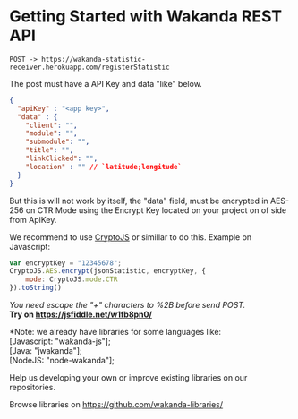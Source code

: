 # Getting Started with Wakanda REST API

```POST -> https://wakanda-statistic-receiver.herokuapp.com/registerStatistic```<br>

The post must have a API Key and data "like" below.

```json
{
  "apiKey" : "<app key>",
  "data" : {
    "client": "",
    "module": "",
    "submodule": "",
    "title": "",
    "linkClicked": "",
    "location" : "" // `latitude;longitude`
  }
}
```
But this is will not work by itself, the "data" field, must be encrypted in AES-256 on CTR Mode using the Encrypt Key located on your project on of side from ApiKey.

We recommend to use <a href="https://code.google.com/archive/p/crypto-js"> CryptoJS</a> or simillar to do this.
Example on Javascript:

```javascript
var encryptKey = "12345678";
CryptoJS.AES.encrypt(jsonStatistic, encryptKey, {
    mode: CryptoJS.mode.CTR
}).toString()
```
*You need escape the "+" characters to %2B before send POST.*
<br><b>Try on https://jsfiddle.net/w1fb8pn0/</b>

*Note: we already have libraries for some languages like: 
<br>[Javascript: "wakanda-js"];
<br>[Java: "jwakanda"];
<br>[NodeJS: "node-wakanda"];

Help us developing your own or improve existing libraries on our repositories.

Browse libraries on https://github.com/wakanda-libraries/
